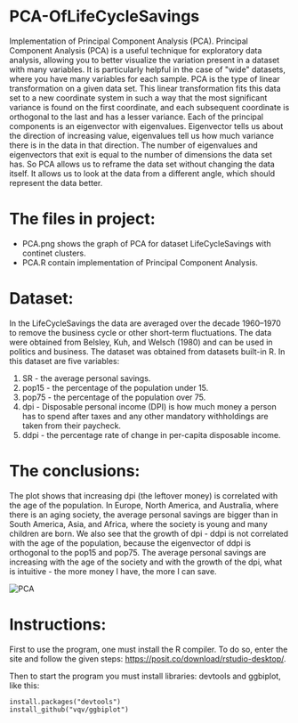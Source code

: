 # PCA-OfLifeCycleSavings
Implementation of Principal Component Analysis (PCA).
Principal Component Analysis (PCA) is a useful technique for exploratory data analysis, allowing you to better visualize the variation present in a dataset with many variables. It is particularly helpful in the case of "wide" datasets, where you have many variables for each sample. PCA is the type of linear transformation on a given data set. This linear transformation fits this data set to a new coordinate system in such a way that the most significant variance is found on the first coordinate, and each subsequent coordinate is orthogonal to the last and has a lesser variance. Each of the principal components is an eigenvector with eigenvalues. Eigenvector tells us about the direction of increasing value, eigenvalues tell us how much variance there is in the data in that direction. The number of eigenvalues and eigenvectors that exit is equal to the number of dimensions the data set has. So PCA allows us to reframe the data set without changing the data itself. It allows us to look at the data from a different angle, which should represent the data better.

# The files in project:
- PCA.png shows the graph of PCA for dataset LifeCycleSavings with continet clusters.
-  PCA.R contain implementation of Principal Component Analysis.

# Dataset:
In the LifeCycleSavings the data are averaged over the decade 1960–1970 to remove the business cycle or other short-term fluctuations. 
The data were obtained from Belsley, Kuh, and Welsch (1980) and can be used in politics and business. The dataset was obtained from datasets built-in R.
In this dataset are five variables:
1) SR - the average personal savings.
2) pop15 - the percentage of the population under 15.
3) pop75 - the percentage of the population over 75.
4) dpi - Disposable personal income (DPI) is how much money a person has to spend after taxes and any other mandatory withholdings are taken from their paycheck.
5) ddpi - the percentage rate of change in per-capita disposable income.

# The conclusions:
The plot shows that increasing dpi (the leftover money) is correlated with the age of the population. In Europe, North America, and Australia, where there is an aging society, the average personal savings are bigger than in South America, Asia, and Africa, where the society is young and many children are born. We also see that the growth of dpi - ddpi is not correlated with the age of the population, because the eigenvector of ddpi is orthogonal to the pop15 and pop75. The average personal savings are increasing with the age of the society and with the growth of the dpi, what is intuitive - the more money I have, the more I can save.


![PCA](https://github.com/ZofiaSzczepaniak/PCA-OfLifeCycleSavings/assets/169342885/60c4a3e6-536a-45e5-b415-f62c7b40016c)

# Instructions: 
First to use the program, one must install the R compiler. To do so, enter the site and follow the given steps: https://posit.co/download/rstudio-desktop/.

Then to start the program you must install libraries: devtools and ggbiplot, like this:


```
install.packages("devtools")
install_github("vqv/ggbiplot")
```
